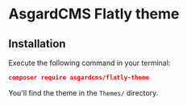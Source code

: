# AsgardCMS Flatly theme

## Installation

Execute the following command in your terminal:

``` json
composer require asgardcms/flatly-theme
```

You'll find the theme in the `Themes/` directory.
